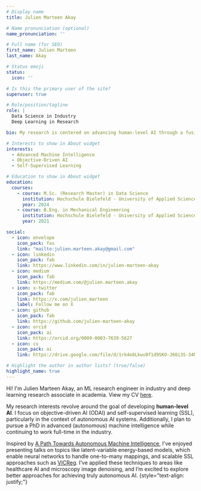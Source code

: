 ```yaml
---
# Display name
title: Julien Marteen Akay

# Name pronunciation (optional)
name_pronunciation: ''

# Full name (for SEO)
first_name: Julien Marteen
last_name: Akay

# Status emoji
status:
  icon: ''

# Is this the primary user of the site?
superuser: true

# Role/position/tagline
role: |
  Data Science in Industry  
  Deep Learning in Research

bio: My research is centered on advancing human-level AI through a fusion of self-supervised learning and Objective-Driven AI (ODAI).

# Interests to show in About widget
interests:
  - Advanced Machine Intelligence 
  - Objective-Driven AI
  - Self-Supervised Learning

# Education to show in About widget
education:
  courses:
    - course: M.Sc. (Research Master) in Data Science
      institution: Hochschule Bielefeld - University of Applied Sciences and Arts
      year: 2024
    - course: B.Eng. in Mechanical Engineering
      institution: Hochschule Bielefeld - University of Applied Sciences and Arts
      year: 2021

social:
  - icon: envelope
    icon_pack: fas
    link: "mailto:julien.marteen.akay@gmail.com"
  - icon: linkedin
    icon_pack: fab
    link: https://www.linkedin.com/in/julien-marteen-akay
  - icon: medium
    icon_pack: fab
    link: https://medium.com/@julien.marteen.akay
  - icon: x-twitter
    icon_pack: fab
    link: https://x.com/julien_marteen
    label: Follow me on X
  - icon: github
    icon_pack: fab
    link: https://github.com/julien-marteen-akay
  - icon: orcid
    icon_pack: ai
    link: https://orcid.org/0009-0003-7639-5627
  - icon: cv
    icon_pack: ai
    link: https://drive.google.com/file/d/1rk4o8Lkwv0f1d9SKO-J6Oi3S-34N0uIc/view?usp=drive_link

# Highlight the author in author lists? (true/false)
highlight_name: true
---
```


Hi! I'm Julien Marteen Akay, an ML research engineer in industry and deep learning research associate in academia. View my CV [here](https://drive.google.com/file/d/1rk4o8Lkwv0f1d9SKO-J6Oi3S-34N0uIc/view?usp=drive_link).

My research interests revolve around the goal of developing **human-level AI**. I focus on objective-driven AI (ODAI) and self-supervised learning (SSL), particularly in the context of autonomous AI systems. Additionally, I plan to pursue a PhD in advanced (autonomous) machine intelligence while continuing to work full-time in the industry.

Inspired by [A Path Towards Autonomous Machine Intelligence](https://openreview.net/pdf?id=BZ5a1r-kVsf), I've enjoyed presenting talks on topics like latent-variable energy-based models, which enable neural networks to handle one-to-many mappings, and scalable SSL approaches such as [VICReg](https://arxiv.org/abs/2105.04906). I’ve applied these techniques to areas like healthcare AI and microscopy image denoising, and I’m excited to explore better approaches for achieving truly autonomous AI.
{style="text-align: justify;"}
